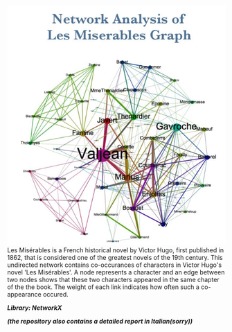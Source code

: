 ![graph](https://github.com/N0T-A-NUMB3R/LeMiserablesGraph/blob/master/GA1718.JPG)  
Les Misérables is a French historical novel by Victor Hugo, first published in 1862, that is considered one of the greatest novels of the 19th century.
This undirected network contains co-occurances of characters in Victor Hugo's novel 'Les Misérables'. 
A node represents a character and an edge between two nodes shows that these two characters appeared in the same chapter of the the book. 
The weight of each link indicates how often such a co-appearance occured.  


***Library: NetworkX***  

***(the repository also contains a detailed report in Italian(sorry))***
